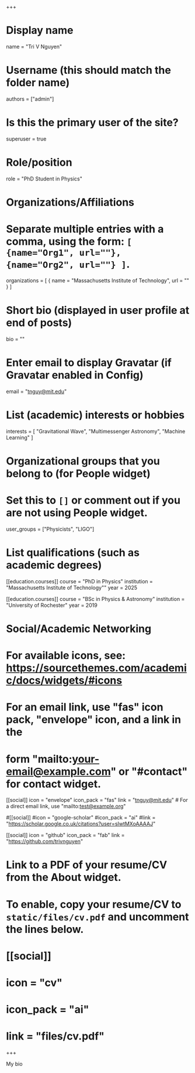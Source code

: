 +++
# Display name
name = "Tri V Nguyen"

# Username (this should match the folder name)
authors = ["admin"]

# Is this the primary user of the site?
superuser = true

# Role/position
role = "PhD Student in Physics"

# Organizations/Affiliations
#   Separate multiple entries with a comma, using the form: `[ {name="Org1", url=""}, {name="Org2", url=""} ]`.
organizations = [ { name = "Massachusetts Institute of Technology", url = "" } ]

# Short bio (displayed in user profile at end of posts)
bio = ""

# Enter email to display Gravatar (if Gravatar enabled in Config)
email = "tnguy@mit.edu"

# List (academic) interests or hobbies
interests = [
  "Gravitational Wave",
  "Multimessenger Astronomy",
  "Machine Learning"
]

# Organizational groups that you belong to (for People widget)
#   Set this to `[]` or comment out if you are not using People widget.
user_groups = ["Physicists", "LIGO"]

# List qualifications (such as academic degrees)
[[education.courses]]
  course = "PhD in Physics"
  institution = "Massachusetts Institute of Technology""
  year = 2025

[[education.courses]]
  course = "BSc in Physics & Astronomy"
  institution = "University of Rochester"
  year = 2019

# Social/Academic Networking
# For available icons, see: https://sourcethemes.com/academic/docs/widgets/#icons
#   For an email link, use "fas" icon pack, "envelope" icon, and a link in the
#   form "mailto:your-email@example.com" or "#contact" for contact widget.

[[social]]
  icon = "envelope"
  icon_pack = "fas"
  link = "tnguy@mit.edu"  # For a direct email link, use "mailto:test@example.org"

#[[social]]
  #icon = "google-scholar"
  #icon_pack = "ai"
  #link = "https://scholar.google.co.uk/citations?user=sIwtMXoAAAAJ"

[[social]]
  icon = "github"
  icon_pack = "fab"
  link = "https://github.com/trivnguyen"

# Link to a PDF of your resume/CV from the About widget.
# To enable, copy your resume/CV to `static/files/cv.pdf` and uncomment the lines below.
# [[social]]
#   icon = "cv"
#   icon_pack = "ai"
#   link = "files/cv.pdf"

+++

My bio
